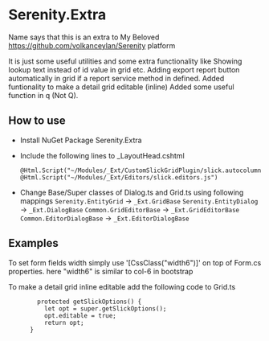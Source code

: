 # Serenity.Extra

Name says that this is an extra to My Beloved https://github.com/volkanceylan/Serenity platform

It is just some useful utilities and some extra functionality like 
Showing lookup text instead of id value in grid etc.
Adding export report button automatically in grid if a report service method in defined.
Added funtionality to make a detail grid editable (inline)
Added some useful function in q (Not Q).

## How to use
- Install NuGet Package Serenity.Extra
- Include the following lines to _LayoutHead.cshtml
  ```@Html.Stylesheet("~/Modules/_Ext/ExtStyles.css")
  @Html.Script("~/Modules/_Ext/CustomSlickGridPlugin/slick.autocolumnsize.js")
  @Html.Script("~/Modules/_Ext/Editors/slick.editors.js") 
  ```

- Change Base/Super classes of Dialog.ts and Grid.ts using following mappings
  `Serenity.EntityGrid` -> `_Ext.GridBase`
  `Serenity.EntityDialog` -> `_Ext.DialogBase`
  `Common.GridEditorBase` -> `_Ext.GridEditorBase`
  `Common.EditorDialogBase` -> `_Ext.EditorDialogBase`

## Examples
  To set form fields width simply use '[CssClass("width6")]' on top of Form.cs properties.
  here "width6" is similar to col-6 in bootstrap

  To make a detail grid inline editable 
  add the following code to Grid.ts
  ```
          protected getSlickOptions() {
            let opt = super.getSlickOptions();
            opt.editable = true;
            return opt;
        }
```

